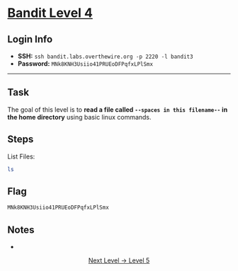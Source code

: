 # [Bandit Level 4](https://overthewire.org/wargames/bandit/bandit4.html)

## Login Info
- **SSH:** `ssh bandit.labs.overthewire.org -p 2220 -l bandit3`
- **Password:** `MNk8KNH3Usiio41PRUEoDFPqfxLPlSmx`

---

## Task 
The goal of this level is to **read a file called `--spaces in this filename--` in the home directory** using basic linux commands. 

## Steps
List Files:
```bash
ls
```

## Flag 
```bash
MNk8KNH3Usiio41PRUEoDFPqfxLPlSmx
```


## Notes
-


<p align="center">
<a href="level-5.md">Next Level → Level 5</a>
</p>
